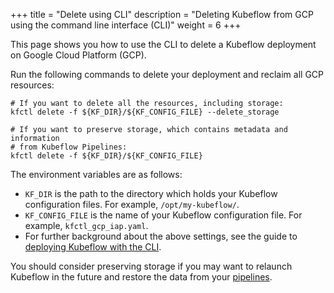 +++
title = "Delete using CLI"
description = "Deleting Kubeflow from GCP using the command line interface (CLI)"
weight = 6
+++

This page shows you how to use the CLI to delete a Kubeflow deployment on
Google Cloud Platform (GCP).

Run the following commands to delete your deployment and reclaim all GCP
resources:

```
# If you want to delete all the resources, including storage:
kfctl delete -f ${KF_DIR}/${KF_CONFIG_FILE} --delete_storage

# If you want to preserve storage, which contains metadata and information
# from Kubeflow Pipelines:
kfctl delete -f ${KF_DIR}/${KF_CONFIG_FILE}
```
The environment variables are as follows:

* `KF_DIR` is the path to the directory which holds your Kubeflow configuration 
  files. For example, `/opt/my-kubeflow/`.
* `KF_CONFIG_FILE` is the name of your Kubeflow configuration file. 
  For example, `kfctl_gcp_iap.yaml`. 
* For further background about the above settings, see the guide to
  [deploying Kubeflow with the CLI](/docs/gke/deploy/deploy-cli).

You should consider preserving storage if you may want to relaunch
Kubeflow in the future and restore the data from your 
[pipelines](/docs/pipelines/pipelines-overview/).